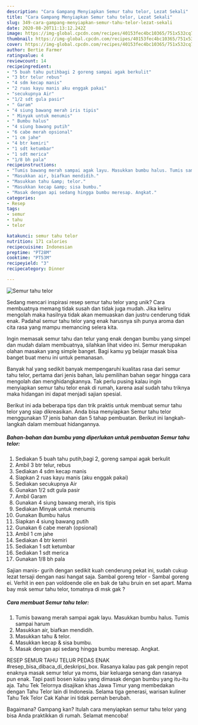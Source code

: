 ```yaml
---
description: "Cara Gampang Menyiapkan Semur tahu telor, Lezat Sekali"
title: "Cara Gampang Menyiapkan Semur tahu telor, Lezat Sekali"
slug: 349-cara-gampang-menyiapkan-semur-tahu-telor-lezat-sekali
date: 2020-08-20T11:13:12.242Z
image: https://img-global.cpcdn.com/recipes/40153fec4bc10365/751x532cq70/semur-tahu-telor-foto-resep-utama.jpg
thumbnail: https://img-global.cpcdn.com/recipes/40153fec4bc10365/751x532cq70/semur-tahu-telor-foto-resep-utama.jpg
cover: https://img-global.cpcdn.com/recipes/40153fec4bc10365/751x532cq70/semur-tahu-telor-foto-resep-utama.jpg
author: Bertie Farmer
ratingvalue: 4
reviewcount: 14
recipeingredient:
- "5 buah tahu putihbagi 2 goreng sampai agak berkulit"
- "3 btr telur rebus"
- "4 sdm kecap manis"
- "2 ruas kayu manis aku enggak pakai"
- "secukupnya Air"
- "1/2 sdt gula pasir"
- " Garam"
- "4 siung bawang merah iris tipis"
- " Minyak untuk menumis"
- " Bumbu halus"
- "4 siung bawang putih"
- "6 cabe merah opsional"
- "1 cm jahe"
- "4 btr kemiri"
- "1 sdt ketumbar"
- "1 sdt merica"
- "1/8 bh pala"
recipeinstructions:
- "Tumis bawang merah sampai agak layu. Masukkan bumbu halus. Tumis sampai harum"
- "Masukkan air, biafkan mendidih."
- "Masukkan tahu &amp; telor."
- "Masukkan kecap &amp; sisa bumbu."
- "Masak dengan api sedang hingga bumbu meresap. Angkat."
categories:
- Resep
tags:
- semur
- tahu
- telor

katakunci: semur tahu telor 
nutrition: 171 calories
recipecuisine: Indonesian
preptime: "PT28M"
cooktime: "PT53M"
recipeyield: "3"
recipecategory: Dinner

---
```



![Semur tahu telor](https://img-global.cpcdn.com/recipes/40153fec4bc10365/751x532cq70/semur-tahu-telor-foto-resep-utama.jpg)

Sedang mencari inspirasi resep semur tahu telor yang unik? Cara membuatnya memang tidak susah dan tidak juga mudah. Jika keliru mengolah maka hasilnya tidak akan memuaskan dan justru cenderung tidak enak. Padahal semur tahu telor yang enak harusnya sih punya aroma dan cita rasa yang mampu memancing selera kita.

Ingin memasak semur tahu dan telur yang enak dengan bumbu yang simpel dan mudah dalam membuatnya, silahkan lihat video ini. Semur merupakan olahan masakan yang simple banget. Bagi kamu yg belajar masak bisa banget buat menu ini untuk pemanasan.

Banyak hal yang sedikit banyak mempengaruhi kualitas rasa dari semur tahu telor, pertama dari jenis bahan, lalu pemilihan bahan segar hingga cara mengolah dan menghidangkannya. Tak perlu pusing kalau ingin menyiapkan semur tahu telor enak di rumah, karena asal sudah tahu triknya maka hidangan ini dapat menjadi sajian spesial.


Berikut ini ada beberapa tips dan trik praktis untuk membuat semur tahu telor yang siap dikreasikan. Anda bisa menyiapkan Semur tahu telor menggunakan 17 jenis bahan dan 5 tahap pembuatan. Berikut ini langkah-langkah dalam membuat hidangannya.

<!--inarticleads1-->

##### Bahan-bahan dan bumbu yang diperlukan untuk pembuatan Semur tahu telor:

1. Sediakan 5 buah tahu putih,bagi 2, goreng sampai agak berkulit
1. Ambil 3 btr telur, rebus
1. Sediakan 4 sdm kecap manis
1. Siapkan 2 ruas kayu manis (aku enggak pakai)
1. Sediakan secukupnya Air
1. Gunakan 1/2 sdt gula pasir
1. Ambil  Garam
1. Gunakan 4 siung bawang merah, iris tipis
1. Sediakan  Minyak untuk menumis
1. Gunakan  Bumbu halus
1. Siapkan 4 siung bawang putih
1. Gunakan 6 cabe merah (opsional)
1. Ambil 1 cm jahe
1. Sediakan 4 btr kemiri
1. Sediakan 1 sdt ketumbar
1. Sediakan 1 sdt merica
1. Gunakan 1/8 bh pala


Sajian manis- gurih dengan sedikit kuah cenderung pekat ini, sudah cukup lezat tersaji dengan nasi hangat saja. Sambal goreng telor - Sambal goreng ei. Verhit in een pan voldoende olie en bak de tahu bruin en set apart. Mama bay msk semur tahu telor, tomatnya di msk gak ? 

<!--inarticleads2-->

##### Cara membuat Semur tahu telor:

1. Tumis bawang merah sampai agak layu. Masukkan bumbu halus. Tumis sampai harum
1. Masukkan air, biafkan mendidih.
1. Masukkan tahu &amp; telor.
1. Masukkan kecap &amp; sisa bumbu.
1. Masak dengan api sedang hingga bumbu meresap. Angkat.


RESEP SEMUR TAHU TELUR PEDAS ENAK #resep_bisa_dibaca_di_deskripsi_box. Rasanya kalau pas gak pengin repot enaknya masak semur telur ya moms, biar keluarga senang dan rasanya pun enak. Tapi pasti bosen kalau yang dimasak dengan bumbu yang itu-itu aja. Tahu Tek Telornya disajikan khas Jawa Timur yang membedakan dengan Tahu Telor lain di Indonesia. Selama tiga generasi, warisan kuliner Tahu Tek Telor Cak Kahar ini tidak pernah berubah. 

Bagaimana? Gampang kan? Itulah cara menyiapkan semur tahu telor yang bisa Anda praktikkan di rumah. Selamat mencoba!
